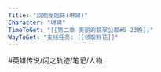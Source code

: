 ```yaml
---
Title: "双胞胎姐妹(琳黛)"
Character: "琳黛"
TimeToGet: "[[第二章 美丽的翡翠公都#5 23晚]]"
WayToGet: "支线任务: [[领取鲜花]]"
---
```


#英雄传说/闪之轨迹/笔记/人物